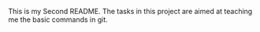 This is my Second README.
The tasks in this project are aimed at teaching me the basic commands in git.
